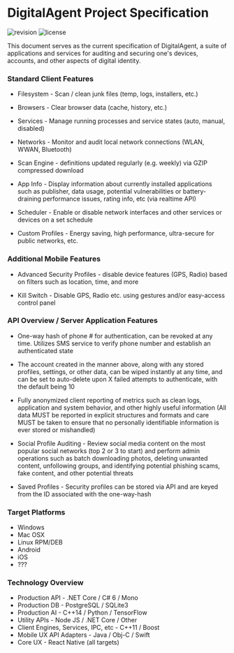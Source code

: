 # DigitalAgent Project Specification

![revision](https://img.shields.io/badge/revision-0.1-lightgrey.svg)
![license](https://img.shields.io/badge/license-MIT-green.svg)


This document serves as the current specification of DigitalAgent, a suite of applications and services for auditing and securing one's devices, accounts, and other aspects of digital identity.


### Standard Client Features

* Filesystem - Scan / clean junk files (temp, logs, installers, etc.)

* Browsers - Clear browser data (cache, history, etc.)

* Services - Manage running processes and service states (auto, manual, disabled)

* Networks - Monitor and audit local network connections (WLAN, WWAN, Bluetooth)

* Scan Engine - definitions updated regularly (e.g. weekly) via GZIP compressed download

* App Info - Display information about currently installed applications such as publisher, data usage, potential vulnerabilities or battery-draining performance issues, rating info, etc (via realtime API)

* Scheduler - Enable or disable network interfaces and other services or devices on a set schedule

* Custom Profiles - Energy saving, high performance, ultra-secure for public networks, etc.


### Additional Mobile Features

	
* Advanced Security Profiles - disable device features (GPS, Radio) based on filters such as location, time, and more

* Kill Switch - Disable GPS, Radio etc. using gestures and/or easy-access control panel


### API Overview / Server Application Features

    
* One-way hash of phone # for authentication, can be revoked at any time. Utilizes SMS service to verify phone number and establish an authenticated state

* The account created in the manner above, along with any stored profiles, settings, or other data, can be wiped instantly at any time, and can be set to auto-delete upon X failed attempts to authenticate, with the default being 10

* Fully anonymized client reporting of metrics such as clean logs, application and system behavior, and other highly useful information (All data MUST be reported in explicit structures and formats and care MUST be taken to ensure that no personally identifiable information is ever stored or mishandled)

* Social Profile Auditing - Review social media content on the most popular social networks (top 2 or 3 to start) and perform admin operations such as batch downloading photos, deleting unwanted content, unfollowing groups, and identifying potential phishing scams, fake content, and other potential threats

* Saved Profiles - Security profiles can be stored via API and are keyed from the ID associated with the one-way-hash


### Target Platforms

* Windows
* Mac OSX
* Linux RPM/DEB
* Android
* iOS
* ???


### Technology Overview
    
* Production API - .NET Core / C# 6 / Mono
* Production DB - PostgreSQL / SQLite3
* Production AI - C++14 / Python / TensorFlow
* Utility APIs - Node JS / .NET Core / Other
* Client Engines, Services, IPC, etc - C++11 / Boost
* Mobile UX API Adapters - Java / Obj-C / Swift
* Core UX - React Native (all targets)
